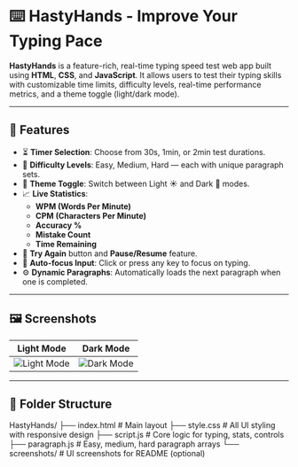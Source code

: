 # ⌨️ HastyHands - Improve Your Typing Pace

**HastyHands** is a feature-rich, real-time typing speed test web app built using **HTML**, **CSS**, and **JavaScript**. It allows users to test their typing skills with customizable time limits, difficulty levels, real-time performance metrics, and a theme toggle (light/dark mode).

---

## 🌟 Features

- ⏳ **Timer Selection**: Choose from 30s, 1min, or 2min test durations.
- 🧠 **Difficulty Levels**: Easy, Medium, Hard — each with unique paragraph sets.
- 🎨 **Theme Toggle**: Switch between Light ☀️ and Dark 🌙 modes.
- 📈 **Live Statistics**:
  - **WPM (Words Per Minute)**
  - **CPM (Characters Per Minute)**
  - **Accuracy %**
  - **Mistake Count**
  - **Time Remaining**
- 🔁 **Try Again** button and **Pause/Resume** feature.
- 👀 **Auto-focus Input**: Click or press any key to focus on typing.
- ⚙️ **Dynamic Paragraphs**: Automatically loads the next paragraph when one is completed.

---

## 🖼️ Screenshots

| Light Mode | Dark Mode |
|------------|-----------|
| ![Light Mode](Screenshot/LightMode.png) | ![Dark Mode](Screenshot/DarkMode.png) |

---

## 📂 Folder Structure

HastyHands/
├── index.html # Main layout
├── style.css # All UI styling with responsive design
├── script.js # Core logic for typing, stats, controls
├── paragraph.js # Easy, medium, hard paragraph arrays
└── screenshots/ # UI screenshots for README (optional)
